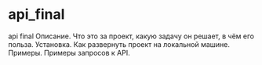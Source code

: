 # api_final
api final
Описание. Что это за проект, какую задачу он решает, в чём его польза.
Установка. Как развернуть проект на локальной машине.
Примеры. Примеры запросов к API.